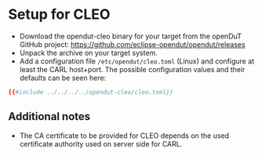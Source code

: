 # Setup for CLEO

- Download the opendut-cleo binary for your target from the openDuT GitHub project: https://github.com/eclipse-opendut/opendut/releases
- Unpack the archive on your target system.
- Add a configuration file
`/etc/opendut/cleo.toml` (Linux)
and configure at least the CARL host+port.
The possible configuration values and their defaults can be seen here:  
```toml
{{#include ../../../../opendut-cleo/cleo.toml}}
```

## Additional notes
- The CA certificate to be provided for CLEO depends on the used certificate authority used on server side for CARL.
